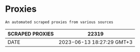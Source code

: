 # Proxies
    An automated scraped proxies from various sources

| SCRAPED PROXIES | 22319            |
|-----------------|---------------------------|
| DATE            | 2023-06-13 18:27:29 GMT+3          |